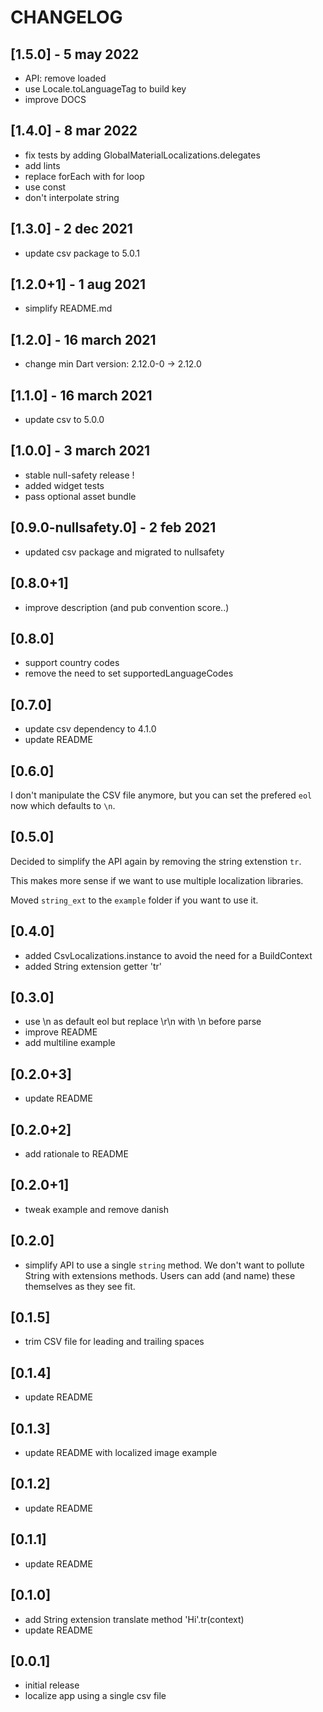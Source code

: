 # CHANGELOG

## [1.5.0] - 5 may 2022
- API: remove loaded
- use Locale.toLanguageTag to build key
- improve DOCS

## [1.4.0] - 8 mar 2022
- fix tests by adding GlobalMaterialLocalizations.delegates
- add lints
- replace forEach with for loop
- use const 
- don't interpolate string

## [1.3.0] - 2 dec 2021
- update csv package to 5.0.1

## [1.2.0+1] - 1 aug 2021
- simplify README.md

## [1.2.0] - 16 march 2021
- change min Dart version: 2.12.0-0 -> 2.12.0

## [1.1.0] - 16 march 2021
- update csv to 5.0.0

## [1.0.0] - 3 march 2021
- stable null-safety release !
- added widget tests
- pass optional asset bundle

## [0.9.0-nullsafety.0] - 2 feb 2021
- updated csv package and migrated to nullsafety

## [0.8.0+1]
- improve description (and pub convention score..)

## [0.8.0]
- support country codes
- remove the need to set supportedLanguageCodes

## [0.7.0]
- update csv dependency to 4.1.0
- update README

## [0.6.0]
I don't manipulate the CSV file anymore, but you can set the prefered `eol` now
which defaults to `\n`.

## [0.5.0]
Decided to simplify the API again by removing the string extenstion `tr`.

This makes more sense if we want to use multiple localization libraries.

Moved `string_ext` to the `example` folder if you want to use it.

## [0.4.0]
- added CsvLocalizations.instance to avoid the need for a BuildContext
- added String extension getter 'tr'

## [0.3.0]
- use \n as default eol but replace \r\n with \n before parse
- improve README 
- add multiline example

## [0.2.0+3]

- update README

## [0.2.0+2]

- add rationale to README

## [0.2.0+1]

- tweak example and remove danish

## [0.2.0]

- simplify API to use a single `string` method. We don't want to pollute String with extensions
methods. Users can add (and name) these themselves as they see fit.

## [0.1.5]

- trim CSV file for leading and trailing spaces

## [0.1.4]

- update README

## [0.1.3]

- update README with localized image example

## [0.1.2]

- update README

## [0.1.1]

- update README

## [0.1.0]

- add String extension translate method 'Hi'.tr(context)
- update README

## [0.0.1]

- initial release
- localize app using a single csv file
